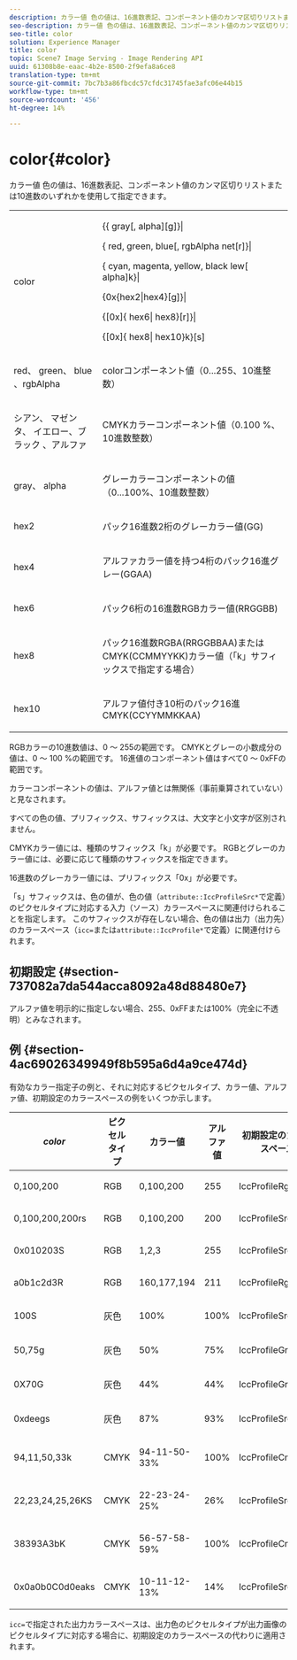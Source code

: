 ```yaml
---
description: カラー値 色の値は、16進数表記、コンポーネント値のカンマ区切りリストまたは10進数のいずれかを使用して指定できます。
seo-description: カラー値 色の値は、16進数表記、コンポーネント値のカンマ区切りリストまたは10進数のいずれかを使用して指定できます。
seo-title: color
solution: Experience Manager
title: color
topic: Scene7 Image Serving - Image Rendering API
uuid: 61308b8e-eaac-4b2e-8500-2f9efa8a6ce8
translation-type: tm+mt
source-git-commit: 7bc7b3a86fbcdc57cfdc31745fae3afc06e44b15
workflow-type: tm+mt
source-wordcount: '456'
ht-degree: 14%

---
```



# color{#color}

カラー値 色の値は、16進数表記、コンポーネント値のカンマ区切りリストまたは10進数のいずれかを使用して指定できます。

<table id="simpletable_9EBE66066E854ABE978F8F7ADC66BDE3"> 
 <tr class="strow"> 
  <td class="stentry"> <p><span class="codeph"> <span class="varname"> color</span> </span> </p></td> 
  <td class="stentry"> <p> <span class="codeph">{{<span class="varname"> gray</span>[,<span class="varname"> alpha</span>][g]}|</span> </p> <p> <span class="codeph"> {<span class="varname"> red</span>,<span class="varname"> green</span>,<span class="varname"> blue</span>[,<span class="varname"> </span>rgbAlpha net[r]}|</span> </p> <p> <span class="codeph"> {<span class="varname"> cyan</span>,  <span class="varname"> magenta</span>,  <span class="varname"> yellow, </span>black  <span class="varname"> </span>lew[ alpha]k}|</span> </p> <p> <span class="codeph"> {0x{hex2|hex4}[g]}|</span> </p> <p> <span class="codeph">{[0x]{<span class="varname"> hex6</span>|<span class="varname"> hex8</span>}[r]}|</span> </p> <p> <span class="codeph"> {[0x]{<span class="varname"> hex8</span>|<span class="varname"> hex10</span>}k}[s]</span> </p> </td> 
 </tr> 
 <tr class="strow"> 
  <td class="stentry"> <p><span class="codeph"> <span class="varname"> red</span>、 <span class="varname"> green</span>、 <span class="varname"> blue</span> <span class="varname"> 、rgbAlpha</span></span> </p> </td> 
  <td class="stentry"> <p>colorコンポーネント値（0...255、10進整数） </p> </td> 
 </tr> 
 <tr class="strow"> 
  <td class="stentry"> <p><span class="codeph"> <span class="varname"> シアン</span>、 <span class="varname"> マゼンタ</span>、 <span class="varname"> イエロー、ブラック</span> <span class="varname"> </span> <span class="varname"> 、アルファ</span></span> </p></td> 
  <td class="stentry"> <p>CMYKカラーコンポーネント値（0.100 %、10進数整数） </p></td> 
 </tr> 
 <tr class="strow"> 
  <td class="stentry"> <p><span class="codeph"> <span class="varname"> gray</span>、 <span class="varname"> alpha</span></span> </p> </td> 
  <td class="stentry"> <p>グレーカラーコンポーネントの値（0...100%、10進数整数） </p> </td> 
 </tr> 
 <tr class="strow"> 
  <td class="stentry"> <p><span class="codeph"> <span class="varname"> hex2</span> </span> </p></td> 
  <td class="stentry"> <p>パック16進数2桁のグレーカラー値(GG) </p></td> 
 </tr> 
 <tr class="strow"> 
  <td class="stentry"> <p><span class="codeph"> <span class="varname"> hex4</span> </span> </p> </td> 
  <td class="stentry"> <p>アルファカラー値を持つ4桁のパック16進グレー(GGAA) </p> </td> 
 </tr> 
 <tr class="strow"> 
  <td class="stentry"> <p><span class="codeph"> <span class="varname"> hex6</span> </span> </p> </td> 
  <td class="stentry"> <p>パック6桁の16進数RGBカラー値(RRGGBB) </p></td> 
 </tr> 
 <tr class="strow"> 
  <td class="stentry"> <p><span class="codeph"> <span class="varname"> hex8</span> </span> </p> </td> 
  <td class="stentry"> <p>パック16進数RGBA(RRGGBBAA)またはCMYK(CCMMYYKK)カラー値（「k」サフィックスで指定する場合） </p></td> 
 </tr> 
 <tr class="strow"> 
  <td class="stentry"> <p><span class="codeph"> <span class="varname"> hex10</span> </span> </p></td> 
  <td class="stentry"> <p>アルファ値付き10桁のパック16進CMYK(CCYYMMKKAA) </p> </td> 
 </tr> 
</table>

RGBカラーの10進数値は、0 ～ 255の範囲です。 CMYKとグレーの小数成分の値は、0 ～ 100 %の範囲です。 16進値のコンポーネント値はすべて0 ～ 0xFFの範囲です。

カラーコンポーネントの値は、アルファ値とは無関係（事前乗算されていない）と見なされます。

すべての色の値、プリフィックス、サフィックスは、大文字と小文字が区別されません。

CMYKカラー値には、種類のサフィックス「k」が必要です。 RGBとグレーのカラー値には、必要に応じて種類のサフィックスを指定できます。

16進数のグレーカラー値には、プリフィックス「0x」が必要です。

「s」サフィックスは、色の値が、色の値（`attribute::IccProfileSrc*`で定義）のピクセルタイプに対応する入力（ソース）カラースペースに関連付けられることを指定します。 このサフィックスが存在しない場合、色の値は出力（出力先）のカラースペース（`icc=`または`attribute::IccProfile*`で定義）に関連付けられます。

## 初期設定 {#section-737082a7da544acca8092a48d88480e7}

アルファ値を明示的に指定しない場合、255、0xFFまたは100%（完全に不透明）とみなされます。

## 例 {#section-4ac69026349949f8b595a6d4a9ce474d}

有効なカラー指定子の例と、それに対応するピクセルタイプ、カラー値、アルファ値、初期設定のカラースペースの例をいくつか示します。

<table id="table_1539E74A1EC545F1B5398D86A27079D1"> 
 <thead> 
  <tr> 
   <th class="entry"> <b> <i>color</i> </b> </th> 
   <th class="entry"> <b>ピクセルタイプ</b> </th> 
   <th class="entry"> <b>カラー値</b> </th> 
   <th class="entry"> <b>アルファ値</b> </th> 
   <th class="entry"> <b>初期設定のカラースペース  </b> </th> 
  </tr> 
 </thead>
 <tbody> 
  <tr> 
   <td> <p>0,100,200 </p> </td> 
   <td> <p>RGB </p> </td> 
   <td> <p>0,100,200 </p> </td> 
   <td> <p>255 </p> </td> 
   <td> <p> <span class="codeph"> IccProfileRgb</span> </p> </td> 
  </tr> 
  <tr> 
   <td> <p>0,100,200,200rs </p> </td> 
   <td> <p>RGB </p> </td> 
   <td> <p>0,100,200 </p> </td> 
   <td> <p>200 </p> </td> 
   <td> <p> <span class="codeph"> IccProfileSrcRgb</span> </p> </td> 
  </tr> 
  <tr> 
   <td> <p>0x010203S </p> </td> 
   <td> <p>RGB </p> </td> 
   <td> <p>1,2,3 </p> </td> 
   <td> <p>255 </p> </td> 
   <td> <p> <span class="codeph"> IccProfileSrcRgb</span> </p> </td> 
  </tr> 
  <tr> 
   <td> <p>a0b1c2d3R </p> </td> 
   <td> <p>RGB </p> </td> 
   <td> <p>160,177,194 </p> </td> 
   <td> <p>211 </p> </td> 
   <td> <p> <span class="codeph"> IccProfileRgb</span> </p> </td> 
  </tr> 
  <tr> 
   <td> <p>100S </p> </td> 
   <td> <p>灰色 </p> </td> 
   <td> <p>100% </p> </td> 
   <td> <p>100% </p> </td> 
   <td> <p> <span class="codeph"> IccProfileSrcGray</span> </p> </td> 
  </tr> 
  <tr> 
   <td> <p>50,75g </p> </td> 
   <td> <p>灰色 </p> </td> 
   <td> <p>50% </p> </td> 
   <td> <p>75% </p> </td> 
   <td> <p> <span class="codeph"> IccProfileGray</span> </p> </td> 
  </tr> 
  <tr> 
   <td> <p>0X70G </p> </td> 
   <td> <p>灰色 </p> </td> 
   <td> <p>44% </p> </td> 
   <td> <p>44% </p> </td> 
   <td> <p> <span class="codeph"> IccProfileGray</span> </p> </td> 
  </tr> 
  <tr> 
   <td> <p>0xdeegs </p> </td> 
   <td> <p>灰色 </p> </td> 
   <td> <p>87% </p> </td> 
   <td> <p>93% </p> </td> 
   <td> <p> <span class="codeph"> IccProfileSrcGray  </span> </p> </td> 
  </tr> 
  <tr> 
   <td> <p>94,11,50,33k </p> </td> 
   <td> <p>CMYK </p> </td> 
   <td> <p>94-11-50-33% </p> </td> 
   <td> <p>100% </p> </td> 
   <td> <p> <span class="codeph"> IccProfileCmyk</span> </p> </td> 
  </tr> 
  <tr> 
   <td> <p>22,23,24,25,26KS </p> </td> 
   <td> <p>CMYK </p> </td> 
   <td> <p>22-23-24-25% </p> </td> 
   <td> <p>26% </p> </td> 
   <td> <p> <span class="codeph"> IccProfileSrcCmyk</span> </p> </td> 
  </tr> 
  <tr> 
   <td> <p>38393A3bK </p> </td> 
   <td> <p>CMYK </p> </td> 
   <td> <p>56-57-58-59% </p> </td> 
   <td> <p>100% </p> </td> 
   <td> <p> <span class="codeph"> IccProfileCmyk</span> </p> </td> 
  </tr> 
  <tr> 
   <td> <p>0x0a0b0C0d0eaks </p> </td> 
   <td> <p>CMYK </p> </td> 
   <td> <p>10-11-12-13% </p> </td> 
   <td> <p>14% </p> </td> 
   <td> <p> <span class="codeph"> IccProfileSrcCmyk</span> </p> </td> 
  </tr> 
 </tbody> 
</table>

`icc=`で指定された出力カラースペースは、出力色のピクセルタイプが出力画像のピクセルタイプに対応する場合に、初期設定のカラースペースの代わりに適用されます。
